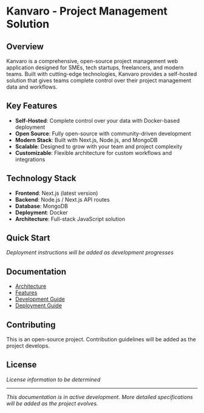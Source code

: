 # Kanvaro - Project Management Solution

## Overview

Kanvaro is a comprehensive, open-source project management web application designed for SMEs, tech startups, freelancers, and modern teams. Built with cutting-edge technologies, Kanvaro provides a self-hosted solution that gives teams complete control over their project management data and workflows.

## Key Features

- **Self-Hosted**: Complete control over your data with Docker-based deployment
- **Open Source**: Fully open-source with community-driven development
- **Modern Stack**: Built with Next.js, Node.js, and MongoDB
- **Scalable**: Designed to grow with your team and project complexity
- **Customizable**: Flexible architecture for custom workflows and integrations

## Technology Stack

- **Frontend**: Next.js (latest version)
- **Backend**: Node.js / Next.js API routes
- **Database**: MongoDB
- **Deployment**: Docker
- **Architecture**: Full-stack JavaScript solution

## Quick Start

*Deployment instructions will be added as development progresses*

## Documentation

- [Architecture](./docs/architecture.md)
- [Features](./docs/features.md)
- [Development Guide](./docs/development.md)
- [Deployment Guide](./docs/deployment.md)

## Contributing

This is an open-source project. Contribution guidelines will be added as the project develops.

## License

*License information to be determined*

---

*This documentation is in active development. More detailed specifications will be added as the project evolves.*
